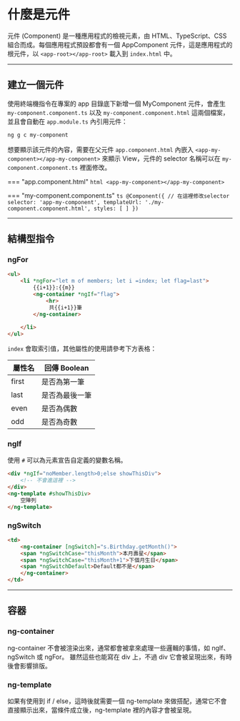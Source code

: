 # 什麼是元件

元件 (Component) 是一種應用程式的檢視元素，由 HTML、TypeScript、CSS 組合而成。每個應用程式預設都會有一個 AppComponent 元件，這是應用程式的根元件，以 `<app-root></app-root>` 載入到 `index.html` 中。

---

## 建立一個元件

使用終端機指令在專案的 app 目錄底下新增一個 MyComponent 元件，會產生 `my-component.component.ts` 以及 `my-component.component.html` 這兩個檔案，並且會自動在 `app.module.ts` 內引用元件：

```bash title="/app"
ng g c my-component
```

想要顯示該元件的內容，需要在父元件 `app.component.html` 內嵌入 `<app-my-component></app-my-component>` 來顯示 View，元件的 selector 名稱可以在 `my-component.component.ts` 裡面修改。

=== "app.component.html"
    ```html
    <app-my-component></app-my-component>
    ```

=== "my-component.component.ts"
    ```ts
    @Component({
        // 在這裡修改selector
        selector: 'app-my-component',
        templateUrl: './my-component.component.html',
        styles: [
        ]
    })
    ```

---


## 結構型指令

### **ngFor**


```html
<ul>
    <li *ngFor="let m of members; let i =index; let flag=last">
        {{i+1}}:{{m}}
        <ng-container *ngIf="flag">
            <hr>
             共{{i+1}}筆
        </ng-container>
        
    </li>
</ul>
```

`index` 會取索引值，其他屬性的使用請參考下方表格：


|  屬性名    | 回傳 Boolean |
| --------- | ----------- |
| first    | 是否為第一筆  |
| last    | 是否為最後一筆  |
| even    | 是否為偶數  |
| odd | 是否為奇數  |

### **ngIf**

使用 `#` 可以為元素宣告自定義的變數名稱。

```html
<div *ngIf="noMember.length>0;else showThisDiv">
    <!-- 不會進這裡 -->
</div>
<ng-template #showThisDiv>
    空陣列
</ng-template>
```

### **ngSwitch**

```html
<td>
    <ng-container [ngSwitch]="s.Birthday.getMonth()">
    <span *ngSwitchCase="thisMonth">本月壽星</span>
    <span *ngSwitchCase="thisMonth+1">下個月生日</span>
    <span *ngSwitchDefault>Default都不是</span>
    </ng-container>  
</td>
```

---

## 容器


### ng-container
ng-container 不會被渲染出來，通常都會被拿來處理一些邏輯的事情，如 ngIf、ngSwitch 或 ngFor。
雖然這些也能寫在 div 上，不過 div 它會被呈現出來，有時後會影響排版。

### ng-template
如果有使用到 if / else，這時後就需要一個 ng-template 來做搭配，通常它不會直接顯示出來，當條件成立後，ng-template 裡的內容才會被呈現。